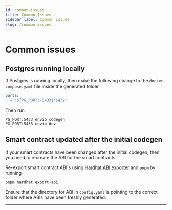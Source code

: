 ```yaml
---
id: common-issues
title: Common Issues
sidebar_label: Common Issues
slug: /common-issues
---
```




# Common issues

## Postgres running locally
If Postgres is running locally, then make the following change to the `docker-compose.yaml` file inside the generated folder 
```yaml
ports:
  - "${PG_PORT:-5433}:5432"
```

Then run 
```
PG_PORT:5433 envio codegen
PG_PORT:5433 envio dev
```


## Smart contract updated after the initial codegen
If your smart contracts have been changed after the initial codegen, then you need to recreate the ABI for the smart contracts.

Re-export smart contract ABI's using [Hardhat ABI exporter](https://www.npmjs.com/package/hardhat-abi-exporter) and `pnpm` by running
```
pnpm hardhat export-abi
```
Ensure that the directory for ABI in `config.yaml` is pointing to the correct folder where ABIs have been freshly generated.

---